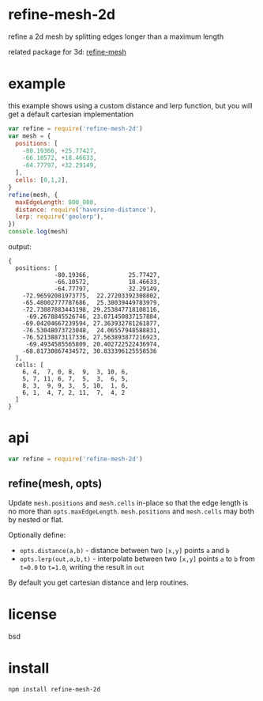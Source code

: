# refine-mesh-2d

refine a 2d mesh by splitting edges longer than a maximum length

related package for 3d: [refine-mesh](https://www.npmjs.com/package/refine-mesh)

# example

this example shows using a custom distance and lerp function,
but you will get a default cartesian implementation

``` js
var refine = require('refine-mesh-2d')
var mesh = {
  positions: [
    -80.19366, +25.77427,
    -66.10572, +18.46633,
    -64.77797, +32.29149,
  ],
  cells: [0,1,2],
}
refine(mesh, {
  maxEdgeLength: 800_000,
  distance: require('haversine-distance'),
  lerp: require('geolerp'),
})
console.log(mesh)
```

output:

```
{
  positions: [
             -80.19366,           25.77427,
             -66.10572,           18.46633,
             -64.77797,           32.29149,
    -72.96592081973775,  22.27203392308802,
    -65.48002777787686,  25.38039449783979,
    -72.73087883443198, 29.253847718108116,
     -69.2678845526746, 23.871450837157884,
    -69.04204667239594, 27.363932781261877,
    -76.53048073723048,  24.06557948588831,
    -76.52138873117336, 27.563893877216923,
     -69.4934585565809, 20.402722522436974,
    -68.81730867434572, 30.833396125558536
  ],
  cells: [
    6, 4,  7, 0, 8,  9,  3, 10, 6,
    5, 7, 11, 6, 7,  5,  3,  6, 5,
    8, 3,  9, 9, 3,  5, 10,  1, 6,
    6, 1,  4, 7, 2, 11,  7,  4, 2
  ]
}
```

# api

``` js
var refine = require('refine-mesh-2d')
```

## refine(mesh, opts)

Update `mesh.positions` and `mesh.cells` in-place so that the edge length is no more than
`opts.maxEdgeLength`. `mesh.positions` and `mesh.cells` may both by nested or flat.

Optionally define:

* `opts.distance(a,b)` - distance between two `[x,y]` points `a` and `b`
* `opts.lerp(out,a,b,t)` - interpolate between two `[x,y]` points `a` to `b`
  from `t=0.0` to `t=1.0`, writing the result in `out`

By default you get cartesian distance and lerp routines.

# license

bsd

# install

```
npm install refine-mesh-2d
```
